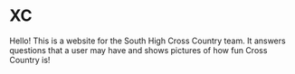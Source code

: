 # XC
Hello!
This is a website for the South High Cross Country team. It answers questions that a user may have and shows pictures of how fun Cross Country is!
